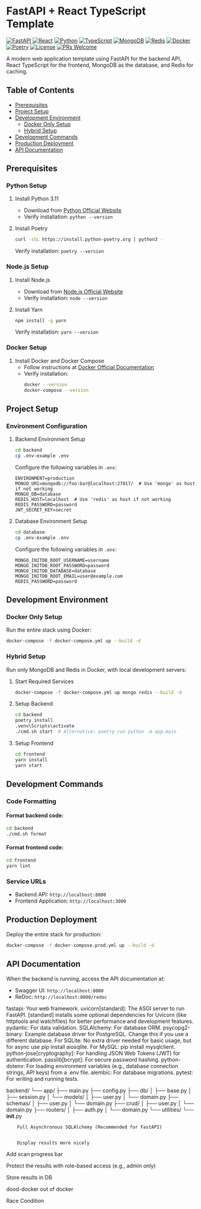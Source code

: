 # FastAPI + React TypeScript Template

[![FastAPI](https://img.shields.io/badge/FastAPI-0.104.0-009688.svg?logo=fastapi)](https://fastapi.tiangolo.com)
[![React](https://img.shields.io/badge/React-18-61DAFB.svg?logo=react)](https://reactjs.org)
[![Python](https://img.shields.io/badge/Python-3.11-3776AB.svg?logo=python)](https://www.python.org)
[![TypeScript](https://img.shields.io/badge/TypeScript-5-3178C6.svg?logo=typescript)](https://www.typescriptlang.org)
[![MongoDB](https://img.shields.io/badge/MongoDB-6-47A248.svg?logo=mongodb)](https://www.mongodb.com)
[![Redis](https://img.shields.io/badge/Redis-7-DC382D.svg?logo=redis)](https://redis.io)
[![Docker](https://img.shields.io/badge/Docker-🐋-2496ED.svg?logo=docker)](https://www.docker.com)
[![Poetry](https://img.shields.io/badge/Poetry-1.6-60A5FA.svg?logo=poetry)](https://python-poetry.org)
[![License](https://img.shields.io/badge/License-MIT-yellow.svg)](https://opensource.org/licenses/MIT)
[![PRs Welcome](https://img.shields.io/badge/PRs-welcome-brightgreen.svg)](http://makeapullrequest.com)

A modern web application template using FastAPI for the backend API, React TypeScript for the frontend, MongoDB as the database, and Redis for caching.

## Table of Contents

- [Prerequisites](#prerequisites)
- [Project Setup](#project-setup)
- [Development Environment](#development-environment)
  - [Docker Only Setup](#docker-only-setup)
  - [Hybrid Setup](#hybrid-setup)
- [Development Commands](#development-commands)
- [Production Deployment](#production-deployment)
- [API Documentation](#api-documentation)

## Prerequisites

### Python Setup

1. Install Python 3.11

   - Download from [Python Official Website](https://www.python.org/downloads/)
   - Verify installation: `python --version`

2. Install Poetry
   ```bash
   curl -sSL https://install.python-poetry.org | python3 -
   ```
   Verify installation: `poetry --version`

### Node.js Setup

1. Install Node.js

   - Download from [Node.js Official Website](https://nodejs.org/)
   - Verify installation: `node --version`

2. Install Yarn
   ```bash
   npm install -g yarn
   ```
   Verify installation: `yarn --version`

### Docker Setup

1. Install Docker and Docker Compose
   - Follow instructions at [Docker Official Documentation](https://docs.docker.com/get-docker/)
   - Verify installation:
     ```bash
     docker --version
     docker-compose --version
     ```

## Project Setup

### Environment Configuration

1. Backend Environment Setup

   ```bash
   cd backend
   cp .env-example .env
   ```

   Configure the following variables in `.env`:

   ```plaintext
   ENVIRONMENT=production
   MONGO_URI=mongodb://foo:bar@localhost:27017/  # Use 'mongo' as host if not working
   MONGO_DB=database
   REDIS_HOST=localhost  # Use 'redis' as host if not working
   REDIS_PASSWORD=password
   JWT_SECRET_KEY=secret
   ```

2. Database Environment Setup
   ```bash
   cd database
   cp .env-example .env
   ```
   Configure the following variables in `.env`:
   ```plaintext
   MONGO_INITDB_ROOT_USERNAME=username
   MONGO_INITDB_ROOT_PASSWORD=password
   MONGO_INITDB_DATABASE=database
   MONGO_INITDB_ROOT_EMAIL=user@example.com
   REDIS_PASSWORD=password
   ```

## Development Environment

### Docker Only Setup

Run the entire stack using Docker:

```bash
docker-compose -f docker-compose.yml up --build -d
```

### Hybrid Setup

Run only MongoDB and Redis in Docker, with local development servers:

1. Start Required Services

   ```bash
   docker-compose -f docker-compose.yml up mongo redis --build -d
   ```

2. Setup Backend

   ```bash
   cd backend
   poetry install
   .venv\Scripts\activate
   ./cmd.sh start  # Alternative: poetry run python -m app.main
   ```

3. Setup Frontend
   ```bash
   cd frontend
   yarn install
   yarn start
   ```

## Development Commands

### Code Formatting

#### Format backend code:

```bash
cd backend
./cmd.sh format
```

#### Format frontend code:

```bash
cd frontend
yarn lint
```

### Service URLs

- Backend API: `http://localhost:8000`
- Frontend Application: `http://localhost:3000`

## Production Deployment

Deploy the entire stack for production:

```bash
docker-compose -f docker-compose.prod.yml up --build -d
```

## API Documentation

When the backend is running, access the API documentation at:

- Swagger UI: `http://localhost:8000`
- ReDoc: `http://localhost:8000/redoc`




fastapi: Your web framework.
uvicorn[standard]: The ASGI server to run FastAPI. [standard] installs some optional dependencies for Uvicorn (like httptools and watchfiles) for better performance and development features.
pydantic: For data validation.
SQLAlchemy: For database ORM.
psycopg2-binary: Example database driver for PostgreSQL. Change this if you use a different database.
For SQLite: No extra driver needed for basic usage, but for async use pip install aiosqlite.
For MySQL: pip install mysqlclient.
python-jose[cryptography]: For handling JSON Web Tokens (JWT) for authentication.
passlib[bcrypt]: For secure password hashing.
python-dotenv: For loading environment variables (e.g., database connection strings, API keys) from a .env file.
alembic: For database migrations.
pytest: For writing and running tests.


backend/
└── app/
    ├── main.py
    ├── config.py
    ├── db/
    │   ├── base.py
    │   ├── session.py
    │   └── models/
    │       ├── user.py
    │       └── domain.py
    ├── schemas/
    │   ├── user.py
    │   └── domain.py
    ├── crud/
    │   ├── user.py
    │   └── domain.py
    ├── routers/
    │   ├── auth.py
    │   └── domain.py
    └── utilities/
        └── __init__.py


        Full Asynchronous SQLAlchemy (Recommended for FastAPI)


        Display results more nicely

Add scan progress bar

Protect the results with role-based access (e.g., admin only)

Store results in DB

dood-docker out of docker

Race Condition
